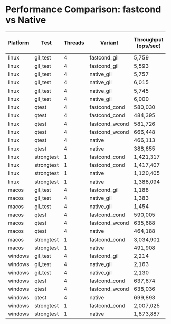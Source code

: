 # Performance Comparison: fastcond vs Native

| Platform | Test | Threads | Variant | Throughput (ops/sec) | Speedup vs Native |
|----------|------|---------|---------|---------------------|-------------------|
| linux | gil_test | 4 | fastcond_gil | 5,759 | N/A |
| linux | gil_test | 4 | fastcond_gil | 5,593 | N/A |
| linux | gil_test | 4 | native_gil | 5,757 | N/A |
| linux | gil_test | 4 | native_gil | 6,015 | N/A |
| linux | gil_test | 4 | native_gil | 5,745 | N/A |
| linux | gil_test | 4 | native_gil | 6,000 | N/A |
| linux | qtest | 4 | fastcond_cond | 580,030 | 1.24x |
| linux | qtest | 4 | fastcond_cond | 484,395 | 1.04x |
| linux | qtest | 4 | fastcond_wcond | 581,726 | 1.25x |
| linux | qtest | 4 | fastcond_wcond | 666,448 | 1.43x |
| linux | qtest | 4 | native | 466,113 | 1.00x |
| linux | qtest | 4 | native | 388,655 | 0.83x |
| linux | strongtest | 1 | fastcond_cond | 1,421,317 | 1.27x |
| linux | strongtest | 1 | fastcond_cond | 1,417,407 | 1.27x |
| linux | strongtest | 1 | native | 1,120,405 | 1.00x |
| linux | strongtest | 1 | native | 1,388,094 | 1.24x |
| macos | gil_test | 4 | fastcond_gil | 1,188 | N/A |
| macos | gil_test | 4 | native_gil | 1,383 | N/A |
| macos | gil_test | 4 | native_gil | 1,454 | N/A |
| macos | qtest | 4 | fastcond_cond | 590,005 | 1.27x |
| macos | qtest | 4 | fastcond_wcond | 635,688 | 1.37x |
| macos | qtest | 4 | native | 464,188 | 1.00x |
| macos | strongtest | 1 | fastcond_cond | 3,034,901 | 6.17x |
| macos | strongtest | 1 | native | 491,908 | 1.00x |
| windows | gil_test | 4 | fastcond_gil | 2,214 | N/A |
| windows | gil_test | 4 | native_gil | 2,163 | N/A |
| windows | gil_test | 4 | native_gil | 2,130 | N/A |
| windows | qtest | 4 | fastcond_cond | 637,674 | 0.91x |
| windows | qtest | 4 | fastcond_wcond | 638,036 | 0.91x |
| windows | qtest | 4 | native | 699,893 | 1.00x |
| windows | strongtest | 1 | fastcond_cond | 2,007,025 | 1.07x |
| windows | strongtest | 1 | native | 1,873,887 | 1.00x |